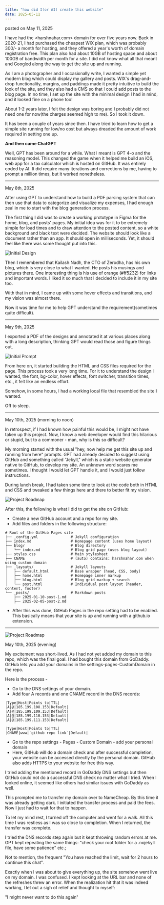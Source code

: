 ```yaml
---
title: "how did I(or AI) create this website"
date: 2025-05-11
---
```

posted on May 11, 2025

I have had the <harshnahar.com> domain for over five years now. Back in 2020-21, I had purchased the cheapest WIX plan, which was probably 300/- a month for hosting, and they offered a year's worth of domain registration free. This plan also had about 10GB of hosting space and about 100GB of bandwidth per month for a site. I did not know what all that meant and Googled along the way to get the site up and running.

As I am a photographer and I occasionally write, I wanted a simple yet modern blog which could display my gallery and posts. WIX's drag-and-drop functionality, margins, and paddings made it pretty intuitive to build the look of the site, and they also had a CMS so that I could add posts to the blog page. In no time, I set up the site with the minimal design I had in mind, and it looked fine on a phone too!

About 1-2 years later, I felt the design was boring and I probably did not need one for now(the charges seemed high to me). So I took it down.

It has been a couple of years since then. I have tried to learn how to get a simple site running for low/no cost but always dreaded the amount of work required in setting one up.

**And then came ChatGPT**

Well, GPT has been around for a while. What I meant is GPT 4-o and the reasoning model.
This changed the game when it helped me build an iOS, web app for a tax calculator which is hosted on GitHub. It was entirely coded by AI. It did require many iterations and corrections by me, having to prompt a million times, but it worked nonetheless.

-------------------------------------------------------

May 8th, 2025

After using GPT to understand how to build a PDF parsing system that can then use that data to categorize and visualize my expenses, I had enough zeal in me to start with the blog generation process.

The first thing I did was to create a working prototype in Figma for the home, blog, and posts' pages. My initial idea was for it to be extremely simple for load times and to draw attention to the posted content, so a white background and black text were decided. The website should look like a document rather than an app. It should open in milliseconds. Yet, it should feel like there was some thought put into this.

![Initial Design](https://raw.githubusercontent.com/harsh-nahar/assets/refs/heads/main/blog-images/Initial%20Design.webp)

Then I remembered that Kailash Nadh, the CTO of Zerodha, has his own blog, which is very close to what I wanted. He posts his musings and pictures there. One interesting thing is his use of orange (#ff5232) for links and important words. I liked it so much that I decided to include it in my site too.

With that in mind, I came up with some hover effects and transitions, and my vision was almost there.

Now it was time for me to help GPT understand the requirement(sometimes quite difficult).

-----------------------------------------------------------

May 9th, 2025

I exported a PDF of the designs and annotated it at various places along with a long description, thinking GPT would read those and figure things out.

![Initial Prompt](https://raw.githubusercontent.com/harsh-nahar/assets/refs/heads/main/blog-images/Initial%20Prompt.webp)

From here on, it started building the HTML and CSS files required for the page. This process took a very long time. For it to understand the design I wanted, the font, bg-color, hover effects, font switcher, transition times, etc., it felt like an endless effort.

Somehow, in some hours, I had a working local file that resembled the site I wanted.

Off to sleep.

---------------------------------------------------------

May 10th, 2025 (morning to noon)

In retrospect, if I had known how painful this would be, I might not have taken up this project.
Now, I know a web developer would find this hilarious or stupid, but to a commoner - man, why is this so difficult?

My morning started with the usual "hey, now help me get this site up and running from here" prompts. GPT had already decided to suggest using GitHub and something called “Jekyll," which is a static website generator native to GitHub, to develop my site. An unknown word scares me sometimes. I thought I would let GPT handle it, and I would just follow instructions.

During lunch break, I had taken some time to look at the code both in HTML and CSS and tweaked a few things here and there to better fit my vision.

![Project Roadmap](https://raw.githubusercontent.com/harsh-nahar/assets/refs/heads/main/blog-images/Code%20Screenshot.webp)

After this, the following is what I did to get the site on GitHub:
- Create a new GitHub account and a repo for my site.
- Add files and folders in the following structure:
```
# Root of the GitHub Pages site
├── _config.yml               # Jekyll configuration
├── index.md                  # Homepage content (uses home layout)
├── blog/                     # Blog directory
│   └── index.md              # Blog grid page (uses blog layout)
├── styles.css                # Main stylesheet
├── CNAME                     # (auto) contains: harshnahar.com when using custom domain
├── _layouts/                 # Jekyll layouts
│   ├── default.html          # Base wrapper (head, CSS, body)  
│   ├── home.html             # Homepage inner markup  
│   ├── blog.html             # Blog grid markup + search  
│   └── post.html             # Individual post layout (header, content, footer)
└── _posts/                   # Markdown posts
    ├── 2025-01-10-post-1.md
    ├── 2025-02-05-post-2.md
```
- After this was done, GitHub Pages in the repo setting had to be enabled. This basically means that your site is up and running with a github.io extension.

-------------------------------------------------------------------

![Project Roadmap](https://raw.githubusercontent.com/harsh-nahar/assets/refs/heads/main/blog-images/Roadmap.webp)

May 10th, 2025 (evening)

My excitement was short-lived. As I had not yet added my domain to this repo, which was the final goal. I had bought this domain from GoDaddy. GitHub lets you add your domains in the settings-pages-CustomDomain in the repo.

Here is the process - 
- Go to the DNS settings of your domain.
- Add four A records and one CNAME record in the DNS records:
```
|Type|Host|Points to|TTL|
|A|@|185.199.108.153|Default|
|A|@|185.199.109.153|Default|
|A|@|185.199.110.153|Default|
|A|@|185.199.111.153|Default|

|Type|Host|Points to|TTL|
|CNAME|www|`github repo link`|Default|
```
- Go to the repo settings - Pages - Custom Domain - add your personal domain
- Here, GitHub will do a domain check and after successful completion, your website can be accessed directly by the personal domain. GitHub also adds HTTPS to your website for free this way.

I tried adding the mentioned record in GoDaddy DNS settings but then GitHub could not do a successful DNS check no matter what I tried. When I looked online, it seemed like others had similar issues with GoDaddy as well.

This prompted me to transfer my domain over to NameCheap. By this time it was already getting dark. I initiated the transfer process and paid the fees. Now I just had to wait for that to happen.

To let my mind rest, I turned off the computer and went for a walk. All this time I was restless as I was so close to completion. When I returned, the transfer was complete.

I tried the DNS records step again but it kept throwing random errors at me. GPT kept repeating the same things: "check your root folder for a .nojekyll file, have some patience" etc.;

Not to mention, the frequent "You have reached the limit, wait for 2 hours to continue this chat".

Exactly when I was about to give everything up, the site somehow went live on my domain. I was confused. I kept looking at the URL bar and none of the refreshes threw an error. When the realization hit that it was indeed working, I let out a sigh of relief and thought to myself:

"I might never want to do this again"